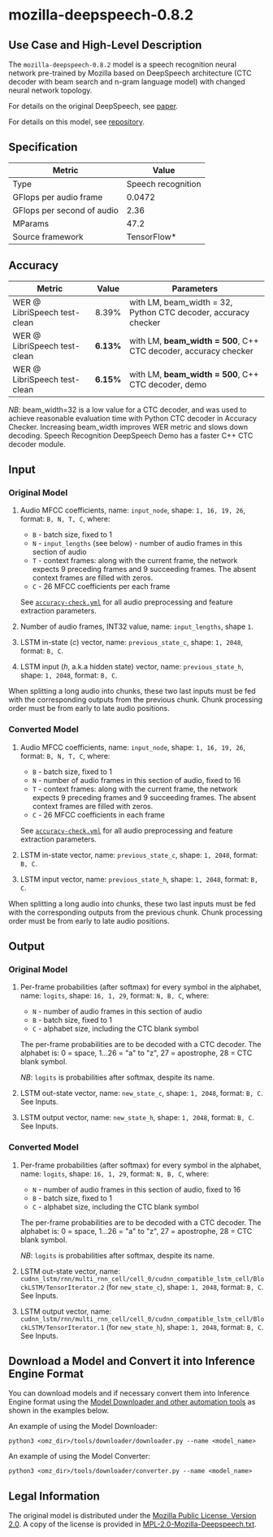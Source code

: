 # mozilla-deepspeech-0.8.2

## Use Case and High-Level Description

The `mozilla-deepspeech-0.8.2` model is a speech recognition neural network pre-trained by Mozilla
based on DeepSpeech architecture (CTC decoder with beam search and n-gram language model)
with changed neural network topology.

For details on the original DeepSpeech, see [paper](https://arxiv.org/abs/1412.5567).

For details on this model, see [repository](https://github.com/mozilla/DeepSpeech/releases/tag/v0.8.2).

## Specification

| Metric                          | Value                                     |
|---------------------------------|-------------------------------------------|
| Type                            | Speech recognition                        |
| GFlops per audio frame          | 0.0472                                    |
| GFlops per second of audio      | 2.36                                      |
| MParams                         | 47.2                                      |
| Source framework                | TensorFlow\*                              |

## Accuracy

| Metric                       | Value      | Parameters                                                       |
| ---------------------------- | ---------- | ---------------------------------------------------------------- |
| WER @ LibriSpeech test-clean | 8.39%      | with LM, beam_width = 32, Python CTC decoder, accuracy checker   |
| WER @ LibriSpeech test-clean | **6.13%**  | with LM, **beam_width = 500**, C++ CTC decoder, accuracy checker |
| WER @ LibriSpeech test-clean | **6.15%**  | with LM, **beam_width = 500**, C++ CTC decoder, demo             |

*NB*: beam_width=32 is a low value for a CTC decoder, and was used to achieve reasonable evaluation time with Python CTC decoder in Accuracy Checker.
Increasing beam_width improves WER metric and slows down decoding. Speech Recognition DeepSpeech Demo has a faster C++ CTC decoder module.

## Input

### Original Model

 1. Audio MFCC coefficients, name: `input_node`, shape: `1, 16, 19, 26`, format: `B, N, T, C`, where:

    - `B` - batch size, fixed to 1
    - `N` - `input_lengths` (see below) - number of audio frames in this section of audio
    - `T` - context frames: along with the current frame, the network expects 9 preceding frames and 9 succeeding frames. The absent context frames are filled with zeros.
    - `C` - 26 MFCC coefficients per each frame

    See [`accuracy-check.yml`](accuracy-check.yml) for all audio preprocessing and feature extraction parameters.

 2. Number of audio frames, INT32 value, name: `input_lengths`, shape `1`.

 3. LSTM in-state (*c*) vector, name: `previous_state_c`, shape: `1, 2048`, format: `B, C`.

 4. LSTM input (*h*, a.k.a hidden state) vector, name: `previous_state_h`, shape: `1, 2048`, format: `B, C`.

When splitting a long audio into chunks, these two last inputs must be fed with the corresponding outputs from the previous chunk.
Chunk processing order must be from early to late audio positions.

### Converted Model

 1. Audio MFCC coefficients, name: `input_node`, shape: `1, 16, 19, 26`, format: `B, N, T, C`, where:

    - `B` - batch size, fixed to 1
    - `N` - number of audio frames in this section of audio, fixed to 16
    - `T` - context frames: along with the current frame, the network expects 9 preceding frames and 9 succeeding frames. The absent context frames are filled with zeros.
    - `C` - 26 MFCC coefficients in each frame

    See [`accuracy-check.yml`](accuracy-check.yml) for all audio preprocessing and feature extraction parameters.

 2. LSTM in-state vector, name: `previous_state_c`, shape: `1, 2048`, format: `B, C`.

 3. LSTM input vector, name: `previous_state_h`, shape: `1, 2048`, format: `B, C`.

When splitting a long audio into chunks, these two last inputs must be fed with the corresponding outputs from the previous chunk.
Chunk processing order must be from early to late audio positions.

## Output

### Original Model

 1. Per-frame probabilities (after softmax) for every symbol in the alphabet, name: `logits`, shape: `16, 1, 29`, format: `N, B, C`, where:

    - `N` - number of audio frames in this section of audio
    - `B` - batch size, fixed to 1
    - `C` - alphabet size, including the CTC blank symbol

    The per-frame probabilities are to be decoded with a CTC decoder.
    The alphabet is: 0 = space, 1...26 = "a" to "z", 27 = apostrophe, 28 = CTC blank symbol.

    *NB*: `logits` is probabilities after softmax, despite its name.

 2. LSTM out-state vector, name: `new_state_c`, shape: `1, 2048`, format: `B, C`. See Inputs.

 3. LSTM output vector, name: `new_state_h`, shape: `1, 2048`, format: `B, C`. See Inputs.

### Converted Model

 1. Per-frame probabilities (after softmax) for every symbol in the alphabet, name: `logits`, shape: `16, 1, 29`, format: `N, B, C`, where:

    - `N` - number of audio frames in this section of audio, fixed to 16
    - `B` - batch size, fixed to 1
    - `C` - alphabet size, including the CTC blank symbol

    The per-frame probabilities are to be decoded with a CTC decoder.
    The alphabet is: 0 = space, 1...26 = "a" to "z", 27 = apostrophe, 28 = CTC blank symbol.

    *NB*: `logits` is probabilities after softmax, despite its name.

 2. LSTM out-state vector, name: `cudnn_lstm/rnn/multi_rnn_cell/cell_0/cudnn_compatible_lstm_cell/BlockLSTM/TensorIterator.2` (for `new_state_c`), shape: `1, 2048`, format: `B, C`. See Inputs.

 3. LSTM output vector, name: `cudnn_lstm/rnn/multi_rnn_cell/cell_0/cudnn_compatible_lstm_cell/BlockLSTM/TensorIterator.1` (for `new_state_h`), shape: `1, 2048`, format: `B, C`. See Inputs.

## Download a Model and Convert it into Inference Engine Format

You can download models and if necessary convert them into Inference Engine format using the [Model Downloader and other automation tools](../../../tools/downloader/README.md) as shown in the examples below.

An example of using the Model Downloader:
```
python3 <omz_dir>/tools/downloader/downloader.py --name <model_name>
```

An example of using the Model Converter:
```
python3 <omz_dir>/tools/downloader/converter.py --name <model_name>
```

## Legal Information

The original model is distributed under the
[Mozilla Public License, Version 2.0](https://raw.githubusercontent.com/mozilla/DeepSpeech/master/LICENSE).
A copy of the license is provided in [MPL-2.0-Mozilla-Deepspeech.txt](../licenses/MPL-2.0-Mozilla-Deepspeech.txt).
